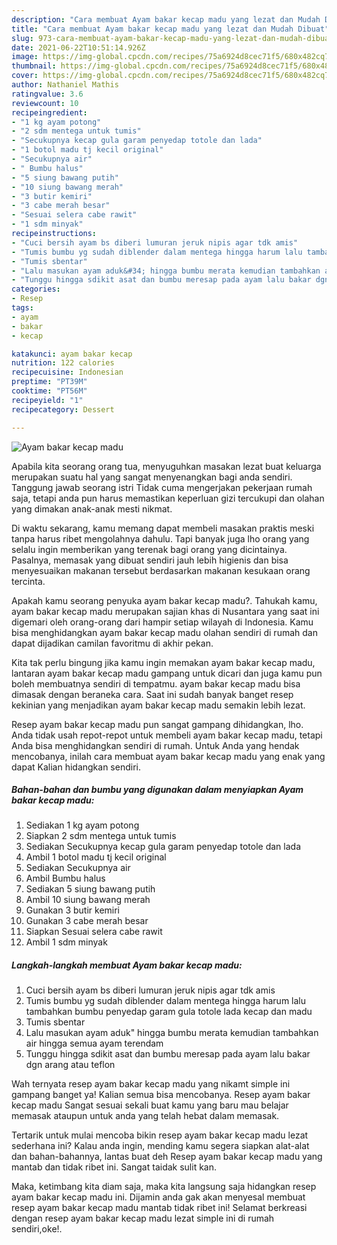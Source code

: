 ```yaml
---
description: "Cara membuat Ayam bakar kecap madu yang lezat dan Mudah Dibuat"
title: "Cara membuat Ayam bakar kecap madu yang lezat dan Mudah Dibuat"
slug: 973-cara-membuat-ayam-bakar-kecap-madu-yang-lezat-dan-mudah-dibuat
date: 2021-06-22T10:51:14.926Z
image: https://img-global.cpcdn.com/recipes/75a6924d8cec71f5/680x482cq70/ayam-bakar-kecap-madu-foto-resep-utama.jpg
thumbnail: https://img-global.cpcdn.com/recipes/75a6924d8cec71f5/680x482cq70/ayam-bakar-kecap-madu-foto-resep-utama.jpg
cover: https://img-global.cpcdn.com/recipes/75a6924d8cec71f5/680x482cq70/ayam-bakar-kecap-madu-foto-resep-utama.jpg
author: Nathaniel Mathis
ratingvalue: 3.6
reviewcount: 10
recipeingredient:
- "1 kg ayam potong"
- "2 sdm mentega untuk tumis"
- "Secukupnya kecap gula garam penyedap totole dan lada"
- "1 botol madu tj kecil original"
- "Secukupnya air"
- " Bumbu halus"
- "5 siung bawang putih"
- "10 siung bawang merah"
- "3 butir kemiri"
- "3 cabe merah besar"
- "Sesuai selera cabe rawit"
- "1 sdm minyak"
recipeinstructions:
- "Cuci bersih ayam bs diberi lumuran jeruk nipis agar tdk amis"
- "Tumis bumbu yg sudah diblender dalam mentega hingga harum lalu tambahkan bumbu penyedap garam gula totole lada kecap dan madu"
- "Tumis sbentar"
- "Lalu masukan ayam aduk&#34; hingga bumbu merata kemudian tambahkan air hingga semua ayam terendam"
- "Tunggu hingga sdikit asat dan bumbu meresap pada ayam lalu bakar dgn arang atau teflon"
categories:
- Resep
tags:
- ayam
- bakar
- kecap

katakunci: ayam bakar kecap 
nutrition: 122 calories
recipecuisine: Indonesian
preptime: "PT39M"
cooktime: "PT56M"
recipeyield: "1"
recipecategory: Dessert

---
```



![Ayam bakar kecap madu](https://img-global.cpcdn.com/recipes/75a6924d8cec71f5/680x482cq70/ayam-bakar-kecap-madu-foto-resep-utama.jpg)

Apabila kita seorang orang tua, menyuguhkan masakan lezat buat keluarga merupakan suatu hal yang sangat menyenangkan bagi anda sendiri. Tanggung jawab seorang istri Tidak cuma mengerjakan pekerjaan rumah saja, tetapi anda pun harus memastikan keperluan gizi tercukupi dan olahan yang dimakan anak-anak mesti nikmat.

Di waktu  sekarang, kamu memang dapat membeli masakan praktis meski tanpa harus ribet mengolahnya dahulu. Tapi banyak juga lho orang yang selalu ingin memberikan yang terenak bagi orang yang dicintainya. Pasalnya, memasak yang dibuat sendiri jauh lebih higienis dan bisa menyesuaikan makanan tersebut berdasarkan makanan kesukaan orang tercinta. 



Apakah kamu seorang penyuka ayam bakar kecap madu?. Tahukah kamu, ayam bakar kecap madu merupakan sajian khas di Nusantara yang saat ini digemari oleh orang-orang dari hampir setiap wilayah di Indonesia. Kamu bisa menghidangkan ayam bakar kecap madu olahan sendiri di rumah dan dapat dijadikan camilan favoritmu di akhir pekan.

Kita tak perlu bingung jika kamu ingin memakan ayam bakar kecap madu, lantaran ayam bakar kecap madu gampang untuk dicari dan juga kamu pun boleh membuatnya sendiri di tempatmu. ayam bakar kecap madu bisa dimasak dengan beraneka cara. Saat ini sudah banyak banget resep kekinian yang menjadikan ayam bakar kecap madu semakin lebih lezat.

Resep ayam bakar kecap madu pun sangat gampang dihidangkan, lho. Anda tidak usah repot-repot untuk membeli ayam bakar kecap madu, tetapi Anda bisa menghidangkan sendiri di rumah. Untuk Anda yang hendak mencobanya, inilah cara membuat ayam bakar kecap madu yang enak yang dapat Kalian hidangkan sendiri.

<!--inarticleads1-->

##### Bahan-bahan dan bumbu yang digunakan dalam menyiapkan Ayam bakar kecap madu:

1. Sediakan 1 kg ayam potong
1. Siapkan 2 sdm mentega untuk tumis
1. Sediakan Secukupnya kecap gula garam penyedap totole dan lada
1. Ambil 1 botol madu tj kecil original
1. Sediakan Secukupnya air
1. Ambil  Bumbu halus
1. Sediakan 5 siung bawang putih
1. Ambil 10 siung bawang merah
1. Gunakan 3 butir kemiri
1. Gunakan 3 cabe merah besar
1. Siapkan Sesuai selera cabe rawit
1. Ambil 1 sdm minyak




<!--inarticleads2-->

##### Langkah-langkah membuat Ayam bakar kecap madu:

1. Cuci bersih ayam bs diberi lumuran jeruk nipis agar tdk amis
1. Tumis bumbu yg sudah diblender dalam mentega hingga harum lalu tambahkan bumbu penyedap garam gula totole lada kecap dan madu
1. Tumis sbentar
1. Lalu masukan ayam aduk&#34; hingga bumbu merata kemudian tambahkan air hingga semua ayam terendam
1. Tunggu hingga sdikit asat dan bumbu meresap pada ayam lalu bakar dgn arang atau teflon




Wah ternyata resep ayam bakar kecap madu yang nikamt simple ini gampang banget ya! Kalian semua bisa mencobanya. Resep ayam bakar kecap madu Sangat sesuai sekali buat kamu yang baru mau belajar memasak ataupun untuk anda yang telah hebat dalam memasak.

Tertarik untuk mulai mencoba bikin resep ayam bakar kecap madu lezat sederhana ini? Kalau anda ingin, mending kamu segera siapkan alat-alat dan bahan-bahannya, lantas buat deh Resep ayam bakar kecap madu yang mantab dan tidak ribet ini. Sangat taidak sulit kan. 

Maka, ketimbang kita diam saja, maka kita langsung saja hidangkan resep ayam bakar kecap madu ini. Dijamin anda gak akan menyesal membuat resep ayam bakar kecap madu mantab tidak ribet ini! Selamat berkreasi dengan resep ayam bakar kecap madu lezat simple ini di rumah sendiri,oke!.

